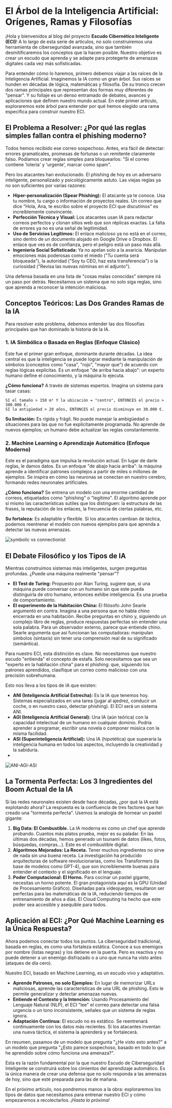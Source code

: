 # El Árbol de la Inteligencia Artificial: Orígenes, Ramas y Filosofías

¡Hola y bienvenidos al blog del proyecto **Escudo Cibernético Inteligente (ECI)**! A lo largo de esta serie de artículos, no solo construiremos una herramienta de ciberseguridad avanzada, sino que también desmitificaremos los conceptos que la hacen posible. Nuestro objetivo es crear un escudo que aprenda y se adapte para protegerte de amenazas digitales cada vez más sofisticadas.

Para entender cómo lo haremos, primero debemos viajar a las raíces de la Inteligencia Artificial. Imaginemos la IA como un gran árbol. Sus raíces se hunden en décadas de lógica, matemáticas y filosofía. De su tronco crecen dos ramas principales que representan dos formas muy diferentes de "pensar". Y su follaje es un denso entramado de debates, avances y aplicaciones que definen nuestro mundo actual. En este primer artículo, exploraremos este árbol para entender por qué hemos elegido una rama específica para construir nuestro ECI.

## El Problema a Resolver: ¿Por qué las reglas simples fallan contra el phishing moderno?

Todos hemos recibido ese correo sospechoso. Antes, era fácil de detectar: errores gramaticales, promesas de fortunas o un remitente claramente falso. Podíamos crear reglas simples para bloquearlos: "Si el correo contiene 'lotería' y 'urgente', marcar como spam".

Pero los atacantes han evolucionado. El phishing de hoy es un adversario inteligente, personalizado y psicológicamente astuto. Las viejas reglas ya no son suficientes por varias razones:

*   **Hiper-personalización (Spear Phishing):** El atacante ya te conoce. Usa tu nombre, tu cargo o información de proyectos reales. Un correo que dice "Hola, Ana, te escribo sobre el proyecto ECI que discutimos" es increíblemente convincente.
*   **Perfección Técnica y Visual:** Los atacantes usan IA para redactar correos perfectos y clonan sitios web que son réplicas exactas. La falta de errores ya no es una señal de legitimidad.
*   **Uso de Servicios Legítimos:** El enlace malicioso ya no está en el correo, sino dentro de un documento alojado en Google Drive o Dropbox. El enlace que ves es de confianza, pero el peligro está un paso más allá.
*   **Ingeniería Social Sofisticada:** Ya no apelan solo a la avaricia. Manipulan emociones más poderosas como el miedo ("Tu cuenta será bloqueada"), la autoridad ("Soy tu CEO, haz esta transferencia") o la curiosidad ("Revisa las nuevas nóminas en el adjunto").

Una defensa basada en una lista de "cosas malas conocidas" siempre irá un paso por detrás. Necesitamos un sistema que no solo siga reglas, sino que aprenda a reconocer la intención maliciosa.

## Conceptos Teóricos: Las Dos Grandes Ramas de la IA

Para resolver este problema, debemos entender las dos filosofías principales que han dominado la historia de la IA.

### 1. IA Simbólica o Basada en Reglas (Enfoque Clásico)

Este fue el primer gran enfoque, dominante durante décadas. La idea central es que la inteligencia se puede lograr mediante la manipulación de símbolos (conceptos como "casa", "rojo", "mayor que") de acuerdo con reglas lógicas explícitas. Es un enfoque "de arriba hacia abajo": un experto humano define el conocimiento, y la máquina lo ejecuta.

**¿Cómo funciona?** A través de sistemas expertos. Imagina un sistema para tasar casas:
```
SI el tamaño > 150 m² Y la ubicación = "centro", ENTONCES el precio > 300.000 €.
SI la antigüedad > 20 años, ENTONCES el precio disminuye en 30.000 €.
```
**Su limitación:** Es rígida y frágil. No puede manejar la ambigüedad o situaciones para las que no fue explícitamente programada. No aprende de nuevos ejemplos; un humano debe actualizar las reglas constantemente.

### 2. Machine Learning o Aprendizaje Automático (Enfoque Moderno)

Este es el paradigma que impulsa la revolución actual. En lugar de darle reglas, le damos datos. Es un enfoque "de abajo hacia arriba": la máquina aprende a identificar patrones complejos a partir de miles o millones de ejemplos. Se inspira en cómo las neuronas se conectan en nuestro cerebro, formando redes neuronales artificiales.

**¿Cómo funciona?** Se entrena un modelo con una enorme cantidad de correos, etiquetados como "phishing" o "legítimo". El algoritmo aprende por sí mismo las características sutiles que los distinguen: la estructura de las frases, la reputación de los enlaces, la frecuencia de ciertas palabras, etc.

**Su fortaleza:** Es adaptable y flexible. Si los atacantes cambian de táctica, podemos reentrenar el modelo con nuevos ejemplos para que aprenda a detectar las nuevas amenazas.

![symbolic vs connectionist](symbolic-vs-connectionist.png "symbolic vs connectionist")

## El Debate Filosófico y los Tipos de IA

Mientras construimos sistemas más inteligentes, surgen preguntas profundas. ¿Puede una máquina realmente "pensar"?

*   **El Test de Turing:** Propuesto por Alan Turing, sugiere que, si una máquina puede conversar con un humano sin que este pueda distinguirla de otro humano, entonces exhibe inteligencia. Es una prueba de comportamiento.
*   **El experimento de la Habitación China:** El filósofo John Searle argumentó en contra. Imagina a una persona que no habla chino encerrada en una habitación. Recibe preguntas en chino y, siguiendo un complejo libro de reglas, produce respuestas perfectas sin entender una sola palabra. Para un observador externo, parece que entiende chino. Searle argumenta que así funcionan las computadoras: manipulan símbolos (sintaxis) sin tener una comprensión real de su significado (semántica).

Para nuestro ECI, esta distinción es clave. No necesitamos que nuestro escudo "entienda" el concepto de estafa. Solo necesitamos que sea un "experto en la habitación china" para el phishing: que, siguiendo los patrones aprendidos, clasifique un correo como malicioso con una precisión sobrehumana.

Esto nos lleva a los tipos de IA que existen:

*   **ANI (Inteligencia Artificial Estrecha):** Es la IA que tenemos hoy. Sistemas especializados en una tarea (jugar al ajedrez, conducir un coche, o en nuestro caso, detectar phishing). El ECI será un sistema ANI.
*   **AGI (Inteligencia Artificial General):** Una IA (aún teórica) con la capacidad intelectual de un humano en cualquier dominio. Podría aprender a programar, escribir una novela o componer música con la misma facilidad.
*   **ASI (Superinteligencia Artificial):** Una IA (hipotética) que superaría la inteligencia humana en todos los aspectos, incluyendo la creatividad y la sabiduría.
*   
![ANI-AGI-ASI](ANI-AGI-ASI.png "ANI AGi ASI")

## La Tormenta Perfecta: Los 3 Ingredientes del Boom Actual de la IA

Si las redes neuronales existen desde hace décadas, ¿por qué la IA está explotando ahora? La respuesta es la confluencia de tres factores que han creado una "tormenta perfecta". Usemos la analogía de hornear un pastel gigante:

1.  **Big Data: El Combustible.** La IA moderna es como un chef que aprende probando. Cuantos más platos prueba, mejor es su paladar. En las últimas dos décadas, hemos generado un tsunami de datos (likes, fotos, búsquedas, compras...). Este es el combustible digital.
2.  **Algoritmos Mejorados: La Receta.** Tener muchos ingredientes no sirve de nada sin una buena receta. La investigación ha producido arquitecturas de software revolucionarias, como los Transformers (la base de modelos como GPT-4), que son increíblemente buenas para entender el contexto y el significado en el lenguaje.
3.  **Poder Computacional: El Horno.** Para cocinar un pastel gigante, necesitas un horno potente. El gran protagonista aquí es la GPU (Unidad de Procesamiento Gráfico). Diseñadas para videojuegos, resultaron ser perfectas para las matemáticas de la IA, reduciendo tiempos de entrenamiento de años a días. El Cloud Computing ha hecho que este poder sea accesible y asequible para todos.

## Aplicación al ECI: ¿Por Qué Machine Learning es la Única Respuesta?

Ahora podemos conectar todos los puntos. La ciberseguridad tradicional, basada en reglas, es como una fortaleza estática. Conoce a sus enemigos por nombre (listas negras) y los detiene en la puerta. Pero es reactiva y no puede detener a un enemigo disfrazado o a uno que nunca ha visto antes (ataques de día cero).

Nuestro ECI, basado en Machine Learning, es un escudo vivo y adaptativo.

*   **Aprende Patrones, no solo Ejemplos:** En lugar de memorizar URLs maliciosas, aprende las características de una URL de phishing. Esto le permite generalizar y detectar amenazas nuevas.
*   **Entiende el Contexto y la Intención:** Usando Procesamiento del Lenguaje Natural (NLP), el ECI "lee" el correo para detectar una falsa urgencia o un tono inconsistente, señales que un sistema de reglas ignora.
*   **Adaptación Continua:** El escudo no es estático. Se reentrenará continuamente con los datos más recientes. Si los atacantes inventan una nueva táctica, el sistema la aprenderá y se fortalecerá.

En resumen, pasamos de un modelo que pregunta "¿He visto esto antes?" a un modelo que pregunta "¿Esto parece sospechoso, basado en todo lo que he aprendido sobre cómo funciona una amenaza?".

Esta es la razón fundamental por la que nuestro Escudo de Ciberseguridad Inteligente se construirá sobre los cimientos del aprendizaje automático. Es la única manera de crear una defensa que no solo responda a las amenazas de hoy, sino que esté preparada para las de mañana.

En el próximo artículo, nos pondremos manos a la obra: exploraremos los tipos de datos que necesitamos para entrenar nuestro ECI y cómo empezaremos a recolectarlos. *¡Hasta la próxima!*
